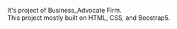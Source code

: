 It's project of Business_Advocate Firm.
<br>
This project mostly built on HTML, CSS, and Boostrap5.
